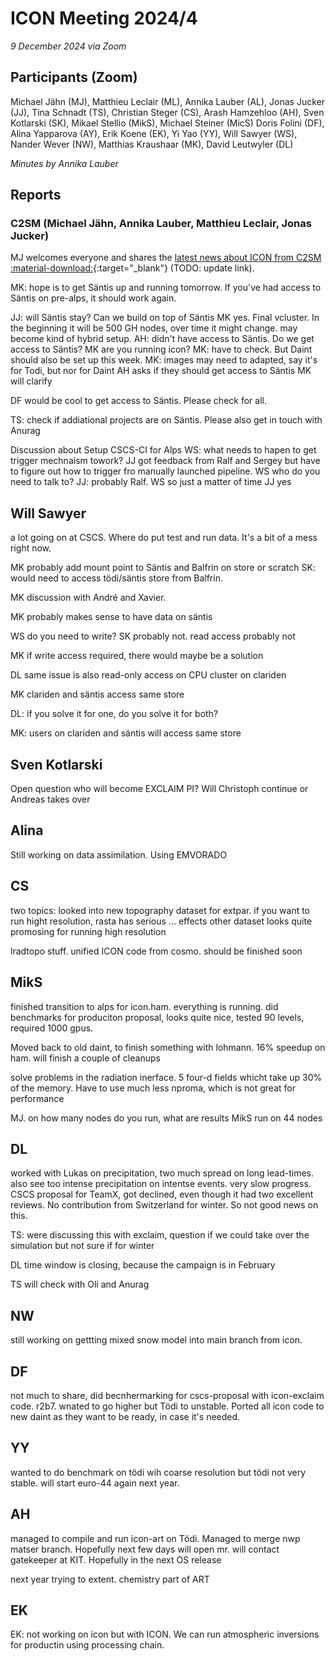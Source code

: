 # ICON Meeting 2024/4

*9 December 2024 via Zoom*

## Participants (Zoom)
Michael Jähn (MJ),
Matthieu Leclair (ML),
Annika Lauber (AL),
Jonas Jucker (JJ),
Tina Schnadt (TS),
Christian Steger (CS),
Arash Hamzehloo (AH),
Sven Kotlarski (SK),
Mikael Stellio (MikS),
Michael Steiner (MicS)
Doris Folini (DF),
Alina Yapparova (AY),
Erik Koene (EK),
Yi Yao (YY),
Will Sawyer (WS),
Nander Wever (NW),
Matthias Kraushaar (MK),
David Leutwyler (DL)


_Minutes by Annika Lauber_

## Reports

### C2SM (Michael Jähn, Annika Lauber, Matthieu Leclair, Jonas Jucker)
MJ welcomes everyone and shares the [latest news about ICON from C2SM :material-download:](https://polybox.ethz.ch/index.php/s/uINvAjV0N5LbLUQ){:target="_blank"} (TODO: update link).


MK: hope is to get Säntis up and running tomorrow. If you've had access to Säntis on pre-alps, it should work again.

JJ: will Säntis stay? Can we build on top of Säntis
MK yes. Final vcluster. In the beginning it will be 500 GH nodes, over time it might change. may become kind of hybrid setup. 
AH: didn't have access to Säntis. Do we get access to Säntis? 
MK are you running icon?
MK: have to check. But Daint should also be set up this week.
MK: images may need to adapted, say it's for Todi, but nor for Daint
AH asks if they should get access to Säntis
MK will clarify

DF would be cool to get access to Säntis. Please check for all.

TS: check if addiational projects are on Säntis. Please also get in touch with Anurag


Discussion about Setup CSCS-CI for Alps
WS: what needs to hapen to get trigger mechnaism towork?
JJ got feedback from Ralf and Sergey but have to figure out how to trigger fro manually launched pipeline.
WS who do you need to talk to?
JJ: probably Ralf.
WS so just a matter of time 
JJ yes

## Will Sawyer
a lot going on at CSCS. Where do put test and run data. It's a bit of a mess right now. 

MK probably add mount point to Säntis and Balfrin on store or scratch
SK: would need to access tödi/säntis store from Balfrin.

MK discussion with André and Xavier.

MK probably makes sense to have data on säntis

WS do you need to write?
SK probably not. read access probably not

MK if write access required, there would maybe be a solution

DL same issue is also read-only access on CPU cluster on clariden

MK clariden and säntis access same store

DL: if you solve it for one, do you solve it for both?

MK: users on clariden and säntis will access same store


## Sven Kotlarski
Open question who will become EXCLAIM PI? Will Christoph continue or Andreas takes over

## Alina
Still working on data assimilation. Using EMVORADO

## CS
two topics: looked into new topography dataset for extpar. if you want to run hight resolution, rasta has serious ... effects
other dataset looks quite promosing for running high resolution

lradtopo stuff. unified ICON code from cosmo. should be finished soon

## MikS
finished transition to alps for icon.ham. everything is running. did benchmarks for produciton proposal, looks quite nice, tested 90 levels, required 1000 gpus.

Moved back to old daint, to finish something with lohmann. 16% speedup on ham.
will finish a couple of cleanups

solve problems in the radiation inerface. 5 four-d fields whicht take up 30% of the memory. Have to use much less nproma, which is not great for performance 

MJ. on how many nodes do you run, what are results
MikS run on 44 nodes

## DL
worked with Lukas on precipitation, two much spread on long lead-times. also see too intense precipitation on intentse events. very slow progress. CSCS proposal for TeamX, got declined, even though it had two excellent reviews. No contribution from Switzerland for winter. So not good news on this.

TS: were discussing this with exclaim, question if we could take over the simulation but not sure if for winter

DL time window is closing, because the campaign is in February 

TS will check with Oli and Anurag

## NW

still working on gettting mixed snow model into main branch from icon. 

## DF
not much to share, did becnhermarking for cscs-proposal with icon-exclaim code. r2b7. wnated to go higher but Tödi to unstable. Ported all icon code to new daint as they want to be ready, in case it's needed.

## YY
wanted to do benchmark on tödi wih coarse resolution but tödi not very stable. will start euro-44 again next year.

## AH
managed to compile and run icon-art on Tödi. Managed to merge nwp matser branch. Hopefully next few days will open mr. will contact gatekeeper at KIT. Hopefully in the next OS release 

next year trying to extent. chemistry part of ART

## EK
EK: not working on icon but with ICON. We can run atmospheric inversions for productin using processing chain.






